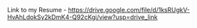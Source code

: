 Link to my Resume - https://drive.google.com/file/d/1ksRUgkV-HvAhLdokSy2kDmK4-Q92cKgi/view?usp=drive_link
